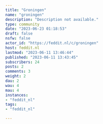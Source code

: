 ```yaml
---
title: "Groningen" 
name: "groningen"
description: "Description not available."
type: community
date: "2023-06-23 01:18:53"
draft: false
nsfw: false
actor_id: "https://feddit.nl/c/groningen"
host: feddit.nl
lastmod: "2023-06-11 13:46:44"
published: "2023-06-11 13:43:45"
subscribers: 24
posts: 2
comments: 3
weight: 2
dau: 2
wau: 4
mau: 4
instances:
- "feddit_nl"
tags: 
- "feddit_nl"

---
```

